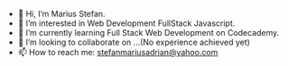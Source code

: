 - 👋 Hi, I’m Marius Stefan.
- 👀 I’m interested in Web Development FullStack Javascript.
- 🌱 I’m currently learning Full Stack Web Development on Codecademy.
- 💞️ I’m looking to collaborate on ...(No experience achieved yet)
- 📫 How to reach me: stefanmariusadrian@yahoo.com

<!---
rex28/rex28 is a ✨ special ✨ repository because its `README.md` (this file) appears on your GitHub profile.
You can click the Preview link to take a look at your changes.
--->
